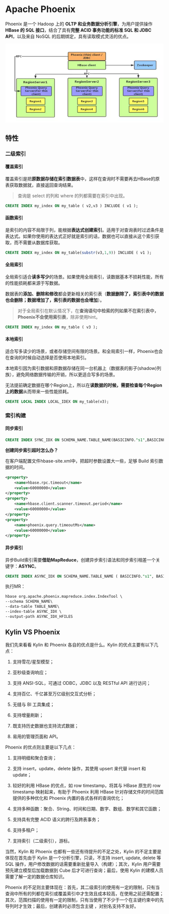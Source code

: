 # Apache Phoenix

Phoenix 是一个 Hadoop 上的 **OLTP 和业务数据分析引擎**，为用户提供操作 **HBase 的 SQL 接口**，结合了具有**完整 ACID 事务功能的标准 SQL 和 JDBC API**，以及来自 NoSQL 的后期绑定，具有读取模式灵活的优点。

![phoenix](pics/phoenix.webp)

## 特性

### 二级索引

#### 覆盖索引

覆盖索引是把**原数据存储在索引数据表**中，这样在查询时不需要再去HBase的原表获取数据就，直接返回查询结果。

> 查询是 select 的列和 where 的列都需要在索引中出现。

```sql
CREATE INDEX my_index ON my_table ( v2,v3 ) INCLUDE ( v1 );
```

#### 函数索引

是索引的内容不局限于列，能根据**表达式创建索引**。适用于对查询表时过滤条件是表达式。如果你使用的表达式正好就是索引的话，数据也可以直接从这个索引获取，而不需要从数据库获取。

```sql
CREATE INDEX my_index ON my_table(substr(v3,1,9)) INCLUDE ( v1 );
```

#### 全局索引

全局索引适合**读多写少**的场景。如果使用全局索引，读数据基本不损耗性能，所有的性能损耗都来源于写数据。

数据表的**添加、删除和修改**都会更新相关的索引表（**数据删除了，索引表中的数据也会删除；数据增加了，索引表的数据也会增加**）。

> 对于全局索引在默认情况下，在**查询语句中检索的列如果不在索引表中，Phoenix不会使用索引表**，除非使用hint。

```sql
CREATE INDEX my_index ON my_table ( v3 );
```

#### 本地索引

适合写多读少的场景，或者存储空间有限的场景。和全局索引一样，Phoenix也会在查询的时候自动选择是否使用本地索引。

本地索引因为索引数据和原数据存储在同一台机器上（数据表的影子(shadow)列族），避免网络数据传输的开销，所以更适合写多的场景。

无法提前确定数据在哪个Region上，所以在**读数据的时候，需要检查每个Region上的数据**从而带来一些性能损耗。

```sql
CREATE LOCAL INDEX LOCAL_IDEX ON my_table(v3);
```

### 索引构建

#### 同步索引

```sql
CREATE INDEX SYNC_IDX ON SCHEMA_NAME.TABLE_NAME(BASICINFO."s1",BASICINFO."s2") ;
```

**创建同步索引超时怎么办？**

在客户端配置文件hbase-site.xml中，把超时参数设置大一些，足够 Build 索引数据的时间。

```xml
<property>
    <name>hbase.rpc.timeout</name>
    <value>60000000</value>
</property>
<property>
    <name>hbase.client.scanner.timeout.period</name>
    <value>60000000</value>
</property>
<property>
    <name>phoenix.query.timeoutMs</name>
    <value>60000000</value>
</property>
```

#### 异步索引

异步Build索引需要**借助MapReduce**，创建异步索引语法和同步索引相差一个关键字：**ASYNC**。

```sql
CREATE INDEX ASYNC_IDX ON SCHEMA_NAME.TABLE_NAME ( BASICINFO."s1", BASICINFO."s2" ) ASYNC;
```

执行MR：

```shell
hbase org.apache.phoenix.mapreduce.index.IndexTool \
--schema SCHEMA_NAME\
--data-table TABLE_NAME\
--index-table ASYNC_IDX \
--output-path ASYNC_IDX_HFILES
```



## Kylin VS Phoenix 

我们先来看看 Kylin 和 Phoenix 各自的优点是什么。Kylin 的优点主要有以下几点：

1. 支持雪花/星型模型；

2. 亚秒级查询响应；

3. 支持 ANSI-SQL，可通过 ODBC，JDBC 以及 RESTful API 进行访问；

4. 支持百亿、千亿甚至万亿级别交互式分析；

5. 无缝与 BI 工具集成；

6. 支持增量刷新；

7. 既支持历史数据也支持流式数据；

8. 易用的管理页面和 API。

Phoenix 的优点则主要是以下几点：

1. 支持明细和聚合查询；

2. 支持 insert，update，delete 操作，其使用 upsert 来代替 insert 和 update；

3. 较好的利用 HBase 的优点，如 row timestamp，将其与 HBase 原生的 row timestamp 映射起来，有助于 Phoenix 利用 HBase 针对存储文件的时间范围提供的多种优化和 Phoenix 内置的各式各样的查询优化；

4. 支持多种函数：聚合、String、时间和日期、数字、数组、数学和其它函数；

5. 支持具有完整 ACID 语义的跨行及跨表事务；

6. 支持多租户；

7. 支持索引（二级索引），游标。

当然，Kylin 和 Phoenix 也都有一些还有待提升的不足之处，Kylin 的不足主要是体现在首先由于 Kylin 是一个分析引擎，只读，不支持 insert, update, delete 等 SQL 操作，用户修改数据的话需要重新批量导入（构建）；其次，Kylin 用户需要预先建立模型后加载数据到 Cube 后才可进行查询；最后，使用 Kylin 的建模人员需要了解一定的数据仓库知识。

Phoenix 的不足则主要体现在：首先，其二级索引的使用有一定的限制，只有当查询中所有的列都在索引或覆盖索引中才生效且成本较高，在使用之前还需配置；其次，范围扫描的使用有一定的限制，只有当使用了不少于一个在主键约束中的先导列时才生效；最后，创建表时必须包含主键 ，对别名支持不友好。



